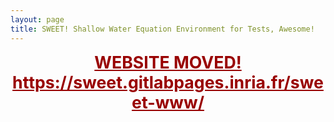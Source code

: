 ```yaml
---
layout: page
title: SWEET! Shallow Water Equation Environment for Tests, Awesome!
---
```


<p style="text-align:center">
<a href="https://sweet.gitlabpages.inria.fr/sweet-www/" style="font-size:20pt; color:#990000; font-weight:bold">WEBSITE MOVED!</a><br />
<a href="https://sweet.gitlabpages.inria.fr/sweet-www/" style="font-size:20pt; color:#990000; font-weight:bold">https://sweet.gitlabpages.inria.fr/sweet-www/</a><br />
</p>

